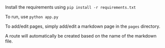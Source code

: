 Install the requirements using `pip install -r requirements.txt`

To run, use `python app.py`

To add/edit pages, simply add/edit a markdown page in the `pages` directory.

A route will automatically be created based on the name of the markdown file.
